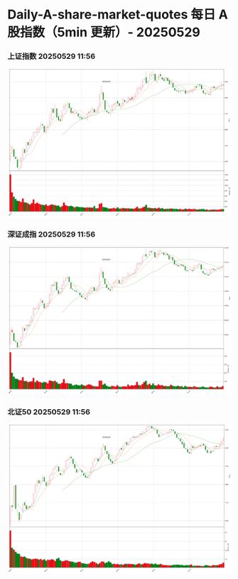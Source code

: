 
# Daily-A-share-market-quotes 每日 A 股指数（5min 更新）- 20250529

### 上证指数 20250529 11:56
![](./fig/2025/5/20250529-sh000001.png)

### 深证成指 20250529 11:56
![](./fig/2025/5/20250529-sz399001.png)

### 北证50 20250529 11:56
![](./fig/2025/5/20250529-bj899050.png)
